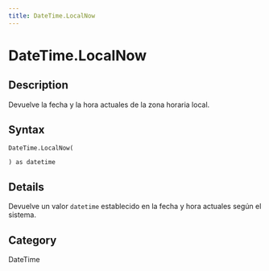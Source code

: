 ```yaml
---
title: DateTime.LocalNow
---
```


# DateTime.LocalNow


## Description

Devuelve la fecha y la hora actuales de la zona horaria local.


## Syntax

```powerquery
DateTime.LocalNow(

) as datetime
```


## Details

Devuelve un valor <code>datetime</code> establecido en la fecha y hora actuales según el sistema.



## Category
DateTime
